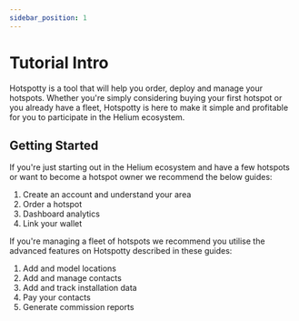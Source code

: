 ```yaml
---
sidebar_position: 1
---
```


# Tutorial Intro

Hotspotty is a tool that will help you order, deploy and manage your hotspots. Whether you're simply considering buying your first hotspot or you already have a fleet, Hotspotty is here to make it simple and profitable for you to participate in the Helium ecosystem. 

## Getting Started

If you're just starting out in the Helium ecosystem and have a few hotspots or want to become a hotspot owner we recommend the below guides:  

1. Create an account and understand your area 
2. Order a hotspot
2. Dashboard analytics
3. Link your wallet

If you're managing a fleet of hotspots we recommend you utilise the advanced features on Hotspotty described in these guides:

1. Add and model locations 
2. Add and manage contacts
3. Add and track installation data
4. Pay your contacts
4. Generate commission reports


